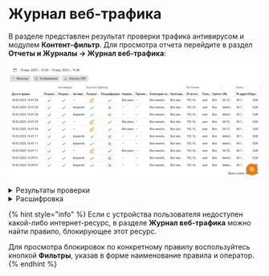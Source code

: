 # Журнал веб-трафика

В разделе представлен результат проверки трафика антивирусом и модулем **Контент-фильтр**. Для просмотра отчета перейдите в раздел **Отчеты и Журналы -> Журнал веб-трафика**:

![](/.gitbook/assets/web-access-log.png)

<details>

<summary>Результаты проверки</summary>

![](/.gitbook/assets/icon-yes.png) - **Разрешено**

![](/.gitbook/assets/icon-unencrypted.png) - **Расшифровано**

![](/.gitbook/assets/icon-red-cross.png) - **Запрещено**

![](/.gitbook/assets/icon-translate.png) - **Перенаправлено на**

</details>

<details>

<summary>Расшифровка</summary>

![](/.gitbook/assets/icon-yes.png) - **Трафик расшифрован**

![](/.gitbook/assets/icon-red-cross.png) - **Трафик не расшифрован**

</details>

{% hint style="info" %}
Если с устройства пользователя недоступен какой-либо интернет-ресурс, в разделе **Журнал веб-трафика** можно найти правило, блокирующее этот ресурс.

Для просмотра блокировок по конкретному правилу воспользуйтесь кнопкой **Фильтры**, указав в форме наименование правила и оператор.
{% endhint %}


